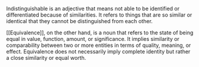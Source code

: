 
Indistinguishable is an adjective that means not able to be identified or differentiated because of similarities. It refers to things that are so similar or identical that they cannot be distinguished from each other.

[[Equivalence]], on the other hand, is a noun that refers to the state of being equal in value, function, amount, or significance. It implies similarity or comparability between two or more entities in terms of quality, meaning, or effect. Equivalence does not necessarily imply complete identity but rather a close similarity or equal worth.